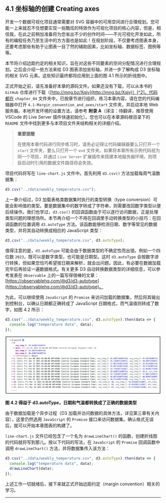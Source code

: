 ## 4.1 坐标轴的创建 Creating axes

开发一个数据可视化项目通常需要对 SVG 容器中的可用空间进行合理规划。您可能一上来就忍不住想要实现一些酷炫的特效作为可视化项目的核心内容，但是，相信我，在此之前稍加准备将为您省出不少的创作时间——不光可视化开发如此，所有的编程任务乃至生活中的方方面也是如此！在规划阶段，不仅要考虑图表本身，还要考虑那些有助于让图表一目了然的辅助因素，比如坐标轴、数据标签、图例等等。

本节将介绍边距约定的相关知识，旨在对这些不同要素的空间分配情况进行合理规划。之后会介绍一些方法来给 D3 图表添加坐标轴，并进一步了解构成 D3 坐标轴的相关 SVG 元素。这些知识最终都将应用到上面的图 4.1 所示的折线图中。

正式开始之前，请先准备好本章的源码文件。如果还没有下载，可以从本书的 `GitHub` 仓库进行下载（[http://mng.bz/Xqjv](http://mng.bz/Xqjv)）[^2]。代码都在 `chapter_04` 文件夹中，已按章节进行组织，练习本章内容，请在您的代码编辑器中打开 `4.1-Margin_convention_and_axes/start` 文件夹，并启动本地 Web 服务器。本地开发环境的设置方法，请参考 **附录 A**（译注：待翻译，推荐使用 VSCode 的 Live Server 插件快速初始化）。您也可以在本章源码根目录下的 `README` 文件中找到更多与本项目文件夹结构相关的详细介绍。

> **重要提醒**
>
> 在使用本章代码进行同步练习时，请务必记得让代码编辑器要么只打开一个 `start` 文件夹，要么只打开一个 `end` 文件夹。如果将本章所有示例代码视为同一个项目，并通过 `Live Server` 扩展插件来搭建本地服务器环境，则项目启动时引用的数据文件路径将会失效。

项目代码将写在 `line-chart.js` 文件中。首先利用 `d3.csv()` 方法加载每周气温数据集：

```js
d3.csv("../data/weekly_temperature.csv");
```

上一章介绍过，D3 加载表格类数据集时执行的类型转换（type conversion）可能会影响值的类型。要是数据集中的数字转成了字符串，则需要改回数字类型以便后续操作。我们也学过，`d3.csv()` 的回调函数由于可以逐行访问数据，正是处理类型问题的理想场所。本节再介绍一个不用在回调里手动转换类型的小技巧：在回调函数的位置调用 `d3.autoType` 方法。该函数能够检测日期、数字等常见的数据类型，并将其自动转换成相应的 JavaScript 类型：

```js
d3.csv("../data/weekly_temperature.csv", d3.autoType);
```

值得注意的是，`d3.autoType` 可能会由于数据类型的不确定性而出错。例如一个四位数 `2023`，既可以是数字类型，也可能是日期型。这时 `d3.autoType` 会按数字进行转换，但如果您恰巧希望按日期来解析，就会出问题。因此，有必要在数据加载完毕后再验证一遍数据格式。有关更多 D3 自动转换数据类型的详细信息，可以参考发表在 `Observable` 上的一篇写得很棒的文章：[https://observablehq.com/@d3/d3-autotype](https://observablehq.com/@d3/d3-autotype)。

为此，可以继续使用 `JavaScript` 的 `Promise` 来访问加载的数据集，然后将其输出到控制台，以确认日期都正确转成了 JavaScript 日期格式，而气温值则转成了数字，如图 4.2 所示：

```js
d3.csv("../data/weekly_temperature.csv", d3.autoType).then(data => {
  console.log("temperature data", data);
});
```

![](../../../assets/4.2.png)

**图 4.2 得益于 d3.autoType，日期和气温都转换成了正确的数据类型**

由于数据加载是个异步过程（D3 加载并访问数据的具体方法，详见第三章有关内容），这里仍然选用 `JavaScript` 的 `Promise` 接口来访问数据集。确认格式无误后，就可以开始本章图表的构建了。

`line-chart.js` 文件已经包含了一个名为 `drawLineChart()` 的函数，创建折线图的代码就将写到那儿。按以下代码的写法，在 `JavaScript` 的 `Promise` 回调函数中调用 `drawLineChart()` 方法，并将数据集传入该方法：

```js
d3.csv("../data/weekly_temperature.csv", d3.autoType).then(data => {
  console.log("temperature data", data);
  drawLineChart(data);
});
```

上述工作一切就绪后，接下来就正式开始边距约定（margin convention）相关的学习。



---

[^2]: 本章要用到的源码我会上传到 CSDN，方便大家在本地同步练习。




